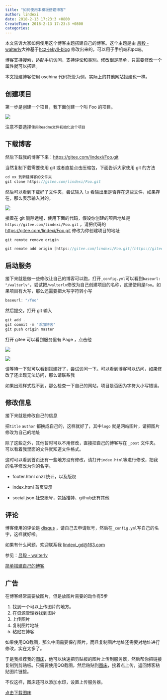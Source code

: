 ```yaml
---
title: "如何使用本模板搭建博客"
author: lindexi
date: 2018-2-13 17:23:3 +0800
CreateTime: 2018-2-13 17:23:3 +0800
categories: 
---
```


本文告诉大家如何使用这个博客主题搭建自己的博客。这个主题是由 [吕毅 - walterlv](https://walterlv.github.io/ )大神基于[hcz-jekyll-blog](https://codeasashu.github.io/hcz-jekyll-blog/) 修改出来的，可以用于手机端和pc端。

<!--more-->


<div id="toc"></div>
<!-- csdn -->

博客支持搜索，适配手机访问，支持评论和类别。修改很是简单，只需要修改一个属性就可以搭建。

本文搭建博客使用 oschina 代码托管为例，实际上的其他网站搭建也一样。

## 创建项目

第一步是创建一个项目，我下面创建一个叫 Foo 的项目。

![](http://7xqpl8.com1.z0.glb.clouddn.com/34fdad35-5dfe-a75b-2b4b-8c5e313038e2%2F20171015103919.jpg)

注意不要选择`使用Readme文件初始化这个项目`

## 下载博客

然后下载我的博客下来：https://gitee.com/lindexi/Foo.git 

当然复制下载需要使用 git 或者直接点击压缩包，下面告诉大家使用 git 的方法

```csharp
cd xx 到新建博客的文件夹
git clone https://gitee.com/lindexi/Foo.git 
```

然后可以看到下载好了文件夹，尝试输入 `ls` 看输出里是否存在这些文件，如果存在，那么表示输入对的。

![](http://7xqpl8.com1.z0.glb.clouddn.com/34fdad35-5dfe-a75b-2b4b-8c5e313038e2%2F20171019144653.jpg)

接着在 git 删除远程，使用下面的代码，假设你创建的项目地址是 `https://gitee.com/lindexi/Foo.git` ，请把代码的 https://gitee.com/lindexi/Foo.git 修改为你创建项目的地址

```csharp
git remote remove origin

git remote add origin [https://gitee.com/lindexi/Foo.git](https://gitee.com/lindexi/Foo.git )
```

## 启动服务

接下来就是做一些修改让自己的博客可以跑，打开`_config.yml`可以看到`baseurl: "/walterlv"`，尝试把`/walterlv`修改为自己创建项目的名称，这里使用是`Foo`。如果项目有大写，那么还需要把大写字符转小写

```csharp
baseurl: "/foo"
```

然后提交，打开 git 输入

```csharp
git add .
git commit -m "添加博客"
git push origin master
```

打开 gitee 可以看到服务里有 Page ，点击他

![](http://7xqpl8.com1.z0.glb.clouddn.com/34fdad35-5dfe-a75b-2b4b-8c5e313038e2%2F20171015104927.jpg)

![](http://7xqpl8.com1.z0.glb.clouddn.com/34fdad35-5dfe-a75b-2b4b-8c5e313038e2%2F20171015105014.jpg)

请等待一下就可以看到搭建好了，尝试访问一下。可以看到博客可以访问，如果修改了还出现无法访问，那么请联系我

如果出现样式找不到，那么检查一下自己的网站，项目是否因为字符大小写错误。

## 修改信息

接下来就是修改自己的信息

把`title` `author` 都换成自己的，这样就好了，其中`logo` 就是网站图片，请把图片修改为自己的地址

除了这些之外，其他暂时可以不用修改，直接把自己的博客写在 `_post` 文件夹。可以看着我里面的文件就知道文件格式。

这时可以看到首页还有一些地方没有修改，请打开`index.html`等进行修改，把我的名字修改为你的名字。

 - footer.html cnzz统计，以及版权

 - index.html 首页显示

 - social.json 社交账号，包括推特、github还有其他

## 评论

博客使用的评论是 [disqus](https://disqus.com) ，请自己去申请账号，然后在`_config.yml`写自己的名字，这样就好啦。



如果有什么问题，欢迎联系我 lindexi_gd@163.com 

参见：[吕毅 - walterlv](https://walterlv.github.io/ )

[简单搭建自己的博客](https://lindexi.gitee.io/lindexi//post/%E7%AE%80%E5%8D%95%E6%90%AD%E5%BB%BA%E8%87%AA%E5%B7%B1%E7%9A%84%E5%8D%9A%E5%AE%A2/ )

## 广告

在博客经常需要放图片，但是放图片需要的动作有5步

1. 找到一个可以上传图片的地方。
1. 在资源管理器找到图片
1. 上传图片 
1. 复制图片地址 
1. 粘贴在博客

如果使用QQ截图，那么中间需要保存图片。而且复制图片地址还需要对地址进行修改，实在太多了。

于是我推荐我的[图床](ms-windows-store://pdp/?productid=9nblggh562r2)，他可以快速把剪贴板的图片上传到服务器，然后帮你把链接复制到剪贴板。只需要使用QQ截图，然后粘贴到[图床](ms-windows-store://pdp/?productid=9nblggh562r2)，接着点上传，返回博客粘贴图片链接。

不仅这样，图床还可以添加水印，设置上传服务器。

[点击下载图床](https://www.microsoft.com/store/apps/9nblggh562r2)


